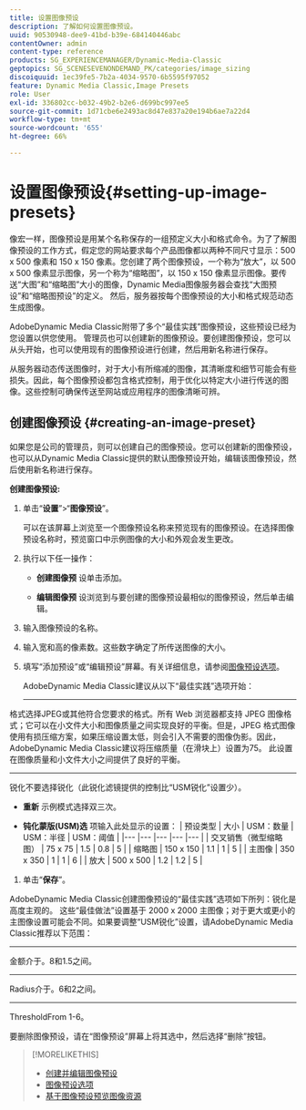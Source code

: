 ```yaml
---
title: 设置图像预设
description: 了解如何设置图像预设。
uuid: 90530948-dee9-41bd-b39e-684140446abc
contentOwner: admin
content-type: reference
products: SG_EXPERIENCEMANAGER/Dynamic-Media-Classic
geptopics: SG_SCENESEVENONDEMAND_PK/categories/image_sizing
discoiquuid: 1ec39fe5-7b2a-4034-9570-6b5595f97052
feature: Dynamic Media Classic,Image Presets
role: User
exl-id: 336802cc-b032-49b2-b2e6-d699bc997ee5
source-git-commit: 1d71cbe6e2493ac8d47e837a20e194b6ae7a22d4
workflow-type: tm+mt
source-wordcount: '655'
ht-degree: 66%

---
```


# 设置图像预设{#setting-up-image-presets}

像宏一样，图像预设是用某个名称保存的一组预定义大小和格式命令。为了了解图像预设的工作方式，假定您的网站要求每个产品图像都以两种不同尺寸显示：500 x 500 像素和 150 x 150 像素。您创建了两个图像预设，一个称为“放大”，以 500 x 500 像素显示图像，另一个称为“缩略图”，以 150 x 150 像素显示图像。要传送“大图”和“缩略图”大小的图像，Dynamic Media图像服务器会查找“大图预设”和“缩略图预设”的定义。 然后，服务器按每个图像预设的大小和格式规范动态生成图像。

AdobeDynamic Media Classic附带了多个“最佳实践”图像预设，这些预设已经为您设置以供您使用。 管理员也可以创建新的图像预设。要创建图像预设，您可以从头开始，也可以使用现有的图像预设进行创建，然后用新名称进行保存。

从服务器动态传送图像时，对于大小有所缩减的图像，其清晰度和细节可能会有些损失。因此，每个图像预设都包含格式控制，用于优化以特定大小进行传送的图像。这些控制可确保传送至网站或应用程序的图像清晰可辨。

## 创建图像预设 {#creating-an-image-preset}

如果您是公司的管理员，则可以创建自己的图像预设。您可以创建新的图像预设，也可以从Dynamic Media Classic提供的默认图像预设开始，编辑该图像预设，然后使用新名称进行保存。

**创建图像预设:**

1. 单击“**设置**”>“**图像预设**”。

   可以在该屏幕上浏览至一个图像预设名称来预览现有的图像预设。在选择图像预设名称时，预览窗口中示例图像的大小和外观会发生更改。

1. 执行以下任一操作：

   * **创建图像预**
设单击添加。

   * **编辑图像预**
设浏览到与要创建的图像预设最相似的图像预设，然后单击编辑。

1. 输入图像预设的名称。
1. 输入宽和高的像素数。这些数字确定了所传送图像的大小。
1. 填写“添加预设”或“编辑预设”屏幕。有关详细信息，请参阅[图像预设选项](application-setup.md#image_preset_options)。

   AdobeDynamic Media Classic建议从以下“最佳实践”选项开始：

   * ****
格式选择JPEG或其他符合您要求的格式。所有 Web 浏览器都支持 JPEG 图像格式；它可以在小文件大小和图像质量之间实现良好的平衡。但是，JPEG 格式图像使用有损压缩方案，如果压缩设置太低，则会引入不需要的图像伪影。因此，AdobeDynamic Media Classic建议将压缩质量（在滑块上）设置为75。 此设置在图像质量和小文件大小之间提供了良好的平衡。

   * ****
锐化不要选择锐化（此锐化滤镜提供的控制比“USM锐化”设置少）。

   * **重新**
示例模式选择双三次。

   * **钝化蒙版(USM)选**
项输入此处显示的设置：
   | 预设类型 | 大小 | USM：数量 | USM：半径 | USM：阈值 |
   |--- |--- |--- |--- |--- |
   | 交叉销售（微型缩略图） | 75 x 75 | 1.5 | 0.8 | 5 |
   | 缩略图 | 150 x 150 | 1.1 | 1 | 5 |
   | 主图像 | 350 x 350 | 1 | 1 | 6 |
   | 放大 | 500 x 500 | 1.2 | 1.2 | 5 |

1. 单击“**保存**”。

AdobeDynamic Media Classic创建图像预设的“最佳实践”选项如下所列：锐化是高度主观的。 这些“最佳做法”设置基于 2000 x 2000 主图像；对于更大或更小的主图像设置可能会不同。如果要调整“USM锐化”设置，请AdobeDynamic Media Classic推荐以下范围：

* ****
金额介于。8和1.5之间。

* ****
Radius介于。6和2之间。

* ****
ThresholdFrom 1-6。

要删除图像预设，请在“图像预设”屏幕上将其选中，然后选择“删除”按钮。

>[!MORELIKETHIS]
>
>* [创建并编辑图像预设](application-setup.md#creating_and_editing_image_presets)
>* [图像预设选项](application-setup.md#image_preset_options)
>* [基于图像预设预览图像资源](previewing-asset.md#previewing_an_image_asset_based_on_its_image_preset)


